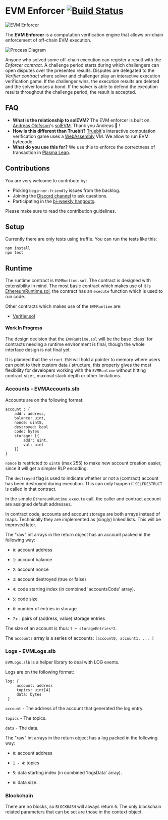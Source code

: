 # EVM Enforcer [![Build Status](https://travis-ci.org/leapdao/solEVM-enforcer.svg?branch=master)](https://travis-ci.org/leapdao/solEVM-enforcer)

![EVM Enforcer](https://i.imgur.com/V9EGql2.png)

The **EVM Enforcer** is a computation verification engine that allows on-chain enforcement of off-chain EVM execution. 

![Process Diagram](https://i.imgur.com/o1FRMqp.png)

Anyone who solved some off-chain execution can register a result with the *Enforcer contract*. A challenge period starts during which challengers can open disputes over the presented results. Disputes are delegated to the *Verifier contract* where solver and challenger play an interactive execution verification game. If the challenger wins, the execution results are deleted and the solver looses a bond. If the solver is able to defend the execution results throughout the challenge period, the result is accepted.


## FAQ

- **What is the relationship to solEVM?**
The EVM enforcer is built on [Andreas Olofsson](https://github.com/androlo)'s [solEVM](https://github.com/Ohalo-Ltd/solevm). Thank you Andreas :clap: !
- **How is this different than Truebit?**
[Truebit](http://truebit.io)'s interactive computation verification game uses a [WebAssembly](https://webassembly.org/) VM. We allow to run EVM bytecode. 
- **What do you use this for?**
We use this to enforce the correctness of transaction in [Plasma Leap](https://ethresear.ch/t/plasma-leap-a-state-enabled-computing-model-for-plasma/3539).


## Contributions

You are very welcome to contribute by:
- Picking `beginner-friendly` issues from the backlog.
- Joining the [Discord channel](https://discord.gg/7bfD6eB) to ask questions.
- Participating in the [bi-weekly hangouts](https://hackmd.io/Kn0hwBA7Tvm6mfacCH1rIw?both).

Please make sure to read the contribution guidelines.


## Setup

Currently there are only tests using truffle. You can run the tests like this:

```
npm install
npm test
```

## Runtime

The runtime contract is `EVMRuntime.sol`. The contract is designed with extensibility in mind.
The most basic contract which makes use of it is [EthereumRuntime.sol](https://github.com/leapdao/solEVM-enforcer/blob/master/contracts/EVMRuntime.sol),
the contract has an `execute` function which is used to run code.

Other contracts which makes use of the `EVMRuntime` are:
- [Verifier.sol](https://github.com/leapdao/solEVM-enforcer/blob/master/contracts/Verifier.sol)


#### Work In Progress

The design decision that the `EVMRuntime.sol` will be the base 'class' for contracts needing a runtime environment is final,
though the whole interface design is not final yet.

It is planned that the `struct EVM` will hold a pointer to memory where users can point to their custom data / structure,
this property gives the most flexibility for developers working with the `EVMRuntime` without hitting contract size-, maximal stack depth or other limitations.



### Accounts - EVMAccounts.slb

Accounts are on the following format:

```
account : {
    addr: address,
    balance: uint,
    nonce: uint8,
    destroyed: bool
    code: bytes
    storage: [{
        addr: uint,
        val: uint
    }]
}
```

`nonce` is restricted to `uint8` (max 255) to make new account creation easier, since it will get a simpler RLP encoding.

The `destroyed` flag is used to indicate whether or not a (contract) account has been destroyed during execution. This can only happen if `SELFDESTRUCT` is called in that contract.

In the simple `EthereumRuntime.execute` call, the caller and contract account are assigned default addresses.

In contract code, accounts and account storage are both arrays instead of maps. Technically they are implemented as (singly) linked lists. This will be improved later.

The "raw" int arrays in the return object has an account packed in the following way:

- `0`: account address

- `1`: account balance

- `2`: account nonce

- `3`: account destroyed (true or false)

- `4`: code starting index (in combined 'accountsCode' array).

- `5`: code size

- `6`: number of entries in storage

- `7`+ : pairs of (address, value) storage entries

The size of an account is thus: `7 + storageEntries*2`.

The `accounts` array is a series of accounts: `[account0, account1, ... ]`


### Logs - EVMLogs.slb

`EVMLogs.slb` is a helper library to deal with LOG events.

Logs are on the following format:

```
log: {
     account: address
     topics: uint[4]
     data: bytes
 }
```

`account` - The address of the account that generated the log entry.

`topics` - The topics.

`data` - The data.

The "raw" int arrays in the return object has a log packed in the following way:

- `0`: account address

- `1 - 4`: topics

- `5`: data starting index (in combined 'logsData' array).

- `6`: data size.


### Blockchain

There are no blocks, so `BLOCKHASH` will always return `0`. The only blockchain related parameters that can be set are those in the context object.
